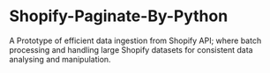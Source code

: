 # Shopify-Paginate-By-Python
A Prototype of efficient data ingestion from Shopify API; where batch processing and handling large Shopify datasets for consistent data analysing and manipulation.
